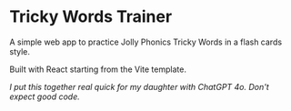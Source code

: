 # Tricky Words Trainer

A simple web app to practice Jolly Phonics Tricky Words in a flash cards style.

Built with React starting from the Vite template.

_I put this together real quick for my daughter with ChatGPT 4o._
_Don't expect good code._
